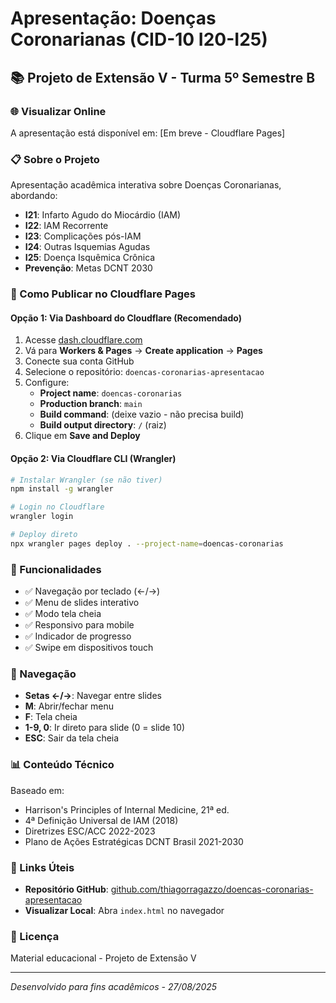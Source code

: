 # Apresentação: Doenças Coronarianas (CID-10 I20-I25)

## 📚 Projeto de Extensão V - Turma 5º Semestre B

### 🌐 Visualizar Online
A apresentação está disponível em: [Em breve - Cloudflare Pages]

### 📋 Sobre o Projeto
Apresentação acadêmica interativa sobre Doenças Coronarianas, abordando:
- **I21**: Infarto Agudo do Miocárdio (IAM)
- **I22**: IAM Recorrente
- **I23**: Complicações pós-IAM
- **I24**: Outras Isquemias Agudas
- **I25**: Doença Isquêmica Crônica
- **Prevenção**: Metas DCNT 2030

### 🚀 Como Publicar no Cloudflare Pages

#### Opção 1: Via Dashboard do Cloudflare (Recomendado)
1. Acesse [dash.cloudflare.com](https://dash.cloudflare.com/)
2. Vá para **Workers & Pages** → **Create application** → **Pages**
3. Conecte sua conta GitHub
4. Selecione o repositório: `doencas-coronarias-apresentacao`
5. Configure:
   - **Project name**: `doencas-coronarias`
   - **Production branch**: `main`
   - **Build command**: (deixe vazio - não precisa build)
   - **Build output directory**: `/` (raiz)
6. Clique em **Save and Deploy**

#### Opção 2: Via Cloudflare CLI (Wrangler)
```bash
# Instalar Wrangler (se não tiver)
npm install -g wrangler

# Login no Cloudflare
wrangler login

# Deploy direto
npx wrangler pages deploy . --project-name=doencas-coronarias
```

### 📱 Funcionalidades
- ✅ Navegação por teclado (←/→)
- ✅ Menu de slides interativo
- ✅ Modo tela cheia
- ✅ Responsivo para mobile
- ✅ Indicador de progresso
- ✅ Swipe em dispositivos touch

### 🎯 Navegação
- **Setas ←/→**: Navegar entre slides
- **M**: Abrir/fechar menu
- **F**: Tela cheia
- **1-9, 0**: Ir direto para slide (0 = slide 10)
- **ESC**: Sair da tela cheia

### 📊 Conteúdo Técnico
Baseado em:
- Harrison's Principles of Internal Medicine, 21ª ed.
- 4ª Definição Universal de IAM (2018)
- Diretrizes ESC/ACC 2022-2023
- Plano de Ações Estratégicas DCNT Brasil 2021-2030

### 🔗 Links Úteis
- **Repositório GitHub**: [github.com/thiagorragazzo/doencas-coronarias-apresentacao](https://github.com/thiagorragazzo/doencas-coronarias-apresentacao)
- **Visualizar Local**: Abra `index.html` no navegador

### 📝 Licença
Material educacional - Projeto de Extensão V

---
*Desenvolvido para fins acadêmicos - 27/08/2025*